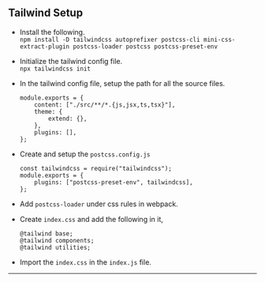 ## Tailwind Setup

-   Install the following.\
    `npm install -D tailwindcss autoprefixer postcss-cli mini-css-extract-plugin postcss-loader postcss postcss-preset-env`

-   Initialize the tailwind config file.\
    `npx tailwindcss init`

-   In the tailwind config file, setup the path for all the source files.

    ```
    module.exports = {
    	content: ["./src/**/*.{js,jsx,ts,tsx}"],
    	theme: {
    		extend: {},
    	},
    	plugins: [],
    };

    ```

-   Create and setup the `postcss.config.js`

    ```
    const tailwindcss = require("tailwindcss");
    module.exports = {
    	plugins: ["postcss-preset-env", tailwindcss],
    };
    ```

-   Add `postcss-loader` under css rules in webpack.

-   Create `index.css` and add the following in it,

    ```
    @tailwind base;
    @tailwind components;
    @tailwind utilities;
    ```

-   Import the `index.css` in the `index.js` file.

---

